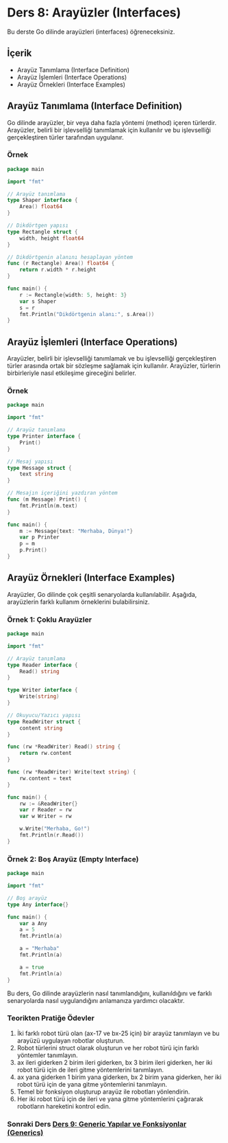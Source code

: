 # Ders 8: Arayüzler (Interfaces)

Bu derste Go dilinde arayüzleri (interfaces) öğreneceksiniz.

## İçerik

- Arayüz Tanımlama (Interface Definition)
- Arayüz İşlemleri (Interface Operations)
- Arayüz Örnekleri (Interface Examples)

## Arayüz Tanımlama (Interface Definition)

Go dilinde arayüzler, bir veya daha fazla yöntemi (method) içeren türlerdir. Arayüzler, belirli bir işlevselliği tanımlamak için kullanılır ve bu işlevselliği gerçekleştiren türler tarafından uygulanır.

### Örnek

```go
package main

import "fmt"

// Arayüz tanımlama
type Shaper interface {
    Area() float64
}

// Dikdörtgen yapısı
type Rectangle struct {
    width, height float64
}

// Dikdörtgenin alanını hesaplayan yöntem
func (r Rectangle) Area() float64 {
    return r.width * r.height
}

func main() {
    r := Rectangle{width: 5, height: 3}
    var s Shaper
    s = r
    fmt.Println("Dikdörtgenin alanı:", s.Area())
}
```

## Arayüz İşlemleri (Interface Operations)

Arayüzler, belirli bir işlevselliği tanımlamak ve bu işlevselliği gerçekleştiren türler arasında ortak bir sözleşme sağlamak için kullanılır. Arayüzler, türlerin birbirleriyle nasıl etkileşime gireceğini belirler.

### Örnek

```go
package main

import "fmt"

// Arayüz tanımlama
type Printer interface {
    Print()
}

// Mesaj yapısı
type Message struct {
    text string
}

// Mesajın içeriğini yazdıran yöntem
func (m Message) Print() {
    fmt.Println(m.text)
}

func main() {
    m := Message{text: "Merhaba, Dünya!"}
    var p Printer
    p = m
    p.Print()
}
```

## Arayüz Örnekleri (Interface Examples)

Arayüzler, Go dilinde çok çeşitli senaryolarda kullanılabilir. Aşağıda, arayüzlerin farklı kullanım örneklerini bulabilirsiniz.

### Örnek 1: Çoklu Arayüzler

```go
package main

import "fmt"

// Arayüz tanımlama
type Reader interface {
    Read() string
}

type Writer interface {
    Write(string)
}

// Okuyucu/Yazıcı yapısı
type ReadWriter struct {
    content string
}

func (rw *ReadWriter) Read() string {
    return rw.content
}

func (rw *ReadWriter) Write(text string) {
    rw.content = text
}

func main() {
    rw := &ReadWriter{}
    var r Reader = rw
    var w Writer = rw

    w.Write("Merhaba, Go!")
    fmt.Println(r.Read())
}
```

### Örnek 2: Boş Arayüz (Empty Interface)

```go
package main

import "fmt"

// Boş arayüz
type Any interface{}

func main() {
    var a Any
    a = 5
    fmt.Println(a)

    a = "Merhaba"
    fmt.Println(a)

    a = true
    fmt.Println(a)
}
```

Bu ders, Go dilinde arayüzlerin nasıl tanımlandığını, kullanıldığını ve farklı senaryolarda nasıl uygulandığını anlamanıza yardımcı olacaktır.

### Teorikten Pratiğe Ödevler

1. İki farklı robot türü olan (ax-17 ve bx-25 için) bir arayüz tanımlayın ve bu arayüzü uygulayan robotlar oluşturun. 
2. Robot türlerini struct olarak oluşturun ve her robot türü için farklı yöntemler tanımlayın.
3. ax ileri giderken 2 birim ileri giderken, bx 3 birim ileri giderken, her iki robot türü için de ileri gitme yöntemlerini tanımlayın.
4. ax yana giderken 1 birim yana giderken, bx 2 birim yana giderken, her iki robot türü için de yana gitme yöntemlerini tanımlayın.
5. Temel bir fonksiyon oluşturup arayüz ile robotları yönlendirin.
6. Her iki robot türü için de ileri ve yana gitme yöntemlerini çağırarak robotların hareketini kontrol edin.

### Sonraki Ders [Ders 9: Generic Yapılar ve Fonksiyonlar (Generics)](../ders9/README.md)